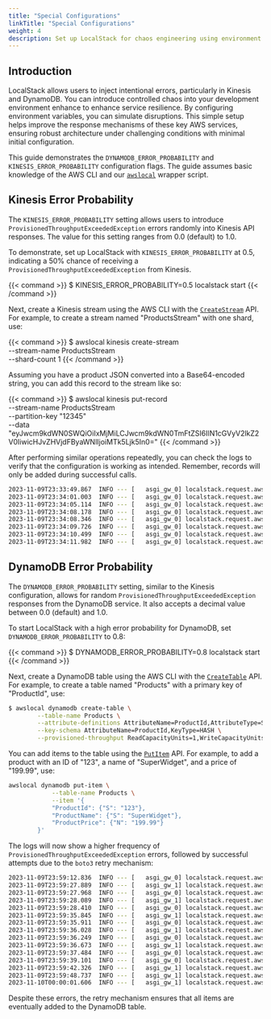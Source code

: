 ```yaml
---
title: "Special Configurations"
linkTitle: "Special Configurations"
weight: 4
description: Set up LocalStack for chaos engineering using environment variables.
---
```


## Introduction

LocalStack allows users to inject intentional errors, particularly in Kinesis and DynamoDB. You can introduce controlled chaos into your development environment enhance to enhance service resilience. By configuring environment variables, you can simulate disruptions. This simple setup helps improve the response mechanisms of these key AWS services, ensuring robust architecture under challenging conditions with minimal initial configuration.

This guide demonstrates the `DYNAMODB_ERROR_PROBABILITY` and `KINESIS_ERROR_PROBABILITY` configuration flags. The guide assumes basic knowledge of the AWS CLI and our [`awslocal`](https://github.com/localstack/awscli-local) wrapper script.

## Kinesis Error Probability

The `KINESIS_ERROR_PROBABILITY` setting allows users to introduce `ProvisionedThroughputExceededException` errors randomly into Kinesis API responses. The value for this setting ranges from 0.0 (default) to 1.0.

To demonstrate, set up LocalStack with `KINESIS_ERROR_PROBABILITY` at 0.5, indicating a 50% chance of receiving a `ProvisionedThroughputExceededException` from Kinesis.

{{< command >}}
$ KINESIS_ERROR_PROBABILITY=0.5 localstack start
{{< /command >}}

Next, create a Kinesis stream using the AWS CLI with the [`CreateStream`](https://docs.aws.amazon.com/kinesis/latest/APIReference/API_CreateStream.html) API. For example, to create a stream named "ProductsStream" with one shard, use:

{{< command >}}
$ awslocal kinesis create-stream \
        --stream-name ProductsStream \
        --shard-count 1
{{< /command >}}

Assuming you have a product JSON converted into a Base64-encoded string, you can add this record to the stream like so:

{{< command >}}
$ awslocal kinesis put-record \
        --stream-name ProductsStream \
        --partition-key "12345" \
        --data "eyJwcm9kdWN0SWQiOiIxMjMiLCJwcm9kdWN0TmFtZSI6IlN1cGVyV2lkZ2V0IiwicHJvZHVjdFByaWNlIjoiMTk5Ljk5In0="
{{< /command >}}

After performing similar operations repeatedly, you can check the logs to verify that the configuration is working as intended. Remember, records will only be added during successful calls.

```bash
2023-11-09T23:33:49.867  INFO --- [   asgi_gw_0] localstack.request.aws     : AWS kinesis.CreateStream => 200
2023-11-09T23:34:01.003  INFO --- [   asgi_gw_0] localstack.request.aws     : AWS kinesis.PutRecord => 200
2023-11-09T23:34:05.114  INFO --- [   asgi_gw_0] localstack.request.aws     : AWS kinesis.PutRecord => 200
2023-11-09T23:34:08.178  INFO --- [   asgi_gw_0] localstack.request.aws     : AWS kinesis.PutRecord => 400 (ProvisionedThroughputExceededException)
2023-11-09T23:34:08.346  INFO --- [   asgi_gw_0] localstack.request.aws     : AWS kinesis.PutRecord => 200
2023-11-09T23:34:09.726  INFO --- [   asgi_gw_0] localstack.request.aws     : AWS kinesis.PutRecord => 400 (ProvisionedThroughputExceededException)
2023-11-09T23:34:10.499  INFO --- [   asgi_gw_0] localstack.request.aws     : AWS kinesis.PutRecord => 200
2023-11-09T23:34:11.982  INFO --- [   asgi_gw_0] localstack.request.aws     : AWS kinesis.PutRecord => 200
```

## DynamoDB Error Probability

The `DYNAMODB_ERROR_PROBABILITY` setting, similar to the Kinesis configuration, allows for random `ProvisionedThroughputExceededException` responses from the DynamoDB service. It also accepts a decimal value between 0.0 (default) and 1.0.

To start LocalStack with a high error probability for DynamoDB, set `DYNAMODB_ERROR_PROBABILITY` to 0.8:

{{< command >}}
$ DYNAMODB_ERROR_PROBABILITY=0.8 localstack start
{{< /command >}}

Next, create a DynamoDB table using the AWS CLI with the [`CreateTable`](https://docs.aws.amazon.com/amazondynamodb/latest/APIReference/API_CreateTable.html) API. For example, to create a table named "Products" with a primary key of "ProductId", use:

```bash
$ awslocal dynamodb create-table \
        --table-name Products \
        --attribute-definitions AttributeName=ProductId,AttributeType=S \
        --key-schema AttributeName=ProductId,KeyType=HASH \
        --provisioned-throughput ReadCapacityUnits=1,WriteCapacityUnits=1
```

You can add items to the table using the [`PutItem`](https://docs.aws.amazon.com/amazondynamodb/latest/APIReference/API_PutItem.html) API. For example, to add a product with an ID of "123", a name of "SuperWidget", and a price of "199.99", use:

```bash
awslocal dynamodb put-item \
            --table-name Products \
            --item '{
            "ProductId": {"S": "123"},
            "ProductName": {"S": "SuperWidget"},
            "ProductPrice": {"N": "199.99"}
        }'
```

The logs will now show a higher frequency of `ProvisionedThroughputExceededException` errors, followed by successful attempts due to the `boto3` retry mechanism:

```bash
2023-11-09T23:59:12.836  INFO --- [   asgi_gw_0] localstack.request.aws     : AWS dynamodb.CreateTable => 200
2023-11-09T23:59:27.889  INFO --- [   asgi_gw_1] localstack.request.aws     : AWS dynamodb.PutItem => 400 (ProvisionedThroughputExceededException)
2023-11-09T23:59:27.968  INFO --- [   asgi_gw_0] localstack.request.aws     : AWS dynamodb.PutItem => 400 (ProvisionedThroughputExceededException)
2023-11-09T23:59:28.089  INFO --- [   asgi_gw_1] localstack.request.aws     : AWS dynamodb.PutItem => 400 (ProvisionedThroughputExceededException)
2023-11-09T23:59:28.410  INFO --- [   asgi_gw_0] localstack.request.aws     : AWS dynamodb.PutItem => 200
2023-11-09T23:59:35.845  INFO --- [   asgi_gw_1] localstack.request.aws     : AWS dynamodb.PutItem => 400 (ProvisionedThroughputExceededException)
2023-11-09T23:59:35.911  INFO --- [   asgi_gw_0] localstack.request.aws     : AWS dynamodb.PutItem => 400 (ProvisionedThroughputExceededException)
2023-11-09T23:59:36.028  INFO --- [   asgi_gw_1] localstack.request.aws     : AWS dynamodb.PutItem => 400 (ProvisionedThroughputExceededException)
2023-11-09T23:59:36.249  INFO --- [   asgi_gw_0] localstack.request.aws     : AWS dynamodb.PutItem => 400 (ProvisionedThroughputExceededException)
2023-11-09T23:59:36.673  INFO --- [   asgi_gw_1] localstack.request.aws     : AWS dynamodb.PutItem => 400 (ProvisionedThroughputExceededException)
2023-11-09T23:59:37.484  INFO --- [   asgi_gw_0] localstack.request.aws     : AWS dynamodb.PutItem => 400 (ProvisionedThroughputExceededException)
2023-11-09T23:59:39.101  INFO --- [   asgi_gw_0] localstack.request.aws     : AWS dynamodb.PutItem => 400 (ProvisionedThroughputExceededException)
2023-11-09T23:59:42.326  INFO --- [   asgi_gw_1] localstack.request.aws     : AWS dynamodb.PutItem => 400 (ProvisionedThroughputExceededException)
2023-11-09T23:59:48.737  INFO --- [   asgi_gw_1] localstack.request.aws     : AWS dynamodb.PutItem => 400 (ProvisionedThroughputExceededException)
2023-11-10T00:00:01.606  INFO --- [   asgi_gw_1] localstack.request.aws     : AWS dynamodb.PutItem => 200
```

Despite these errors, the retry mechanism ensures that all items are eventually added to the DynamoDB table.
